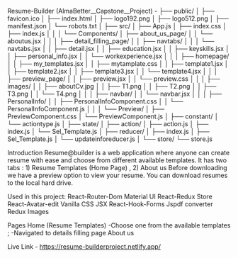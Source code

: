 Resume-Builder (AlmaBetter__Capstone__Project) -
├── public/ │ ├── favicon.ico │ ├── index.html │ ├── logo192.png │ ├── logo512.png │ ├── manifest.json │ └── robots.txt │ ├── src/ │ ├── App.js │ ├── index.css │ ├── index.js │ │ │ └── Components/ │ ├── about_us_page/ │ │ └── aboutus.jsx │ │ │ ├── detail_filling_page/ │ │ ├── navtabs/ │ │ │ └── navtabs.jsx │ │ ├── detail.jsx │ │ ├── education.jsx │ │ ├── keyskills.jsx │ │ ├── personal_info.jsx │ │ └── workexperience.jsx │ │ │ ├── homepage/ │ │ ├── my_templates.jsx │ │ ├── mytamplate.css │ │ ├── template1.jsx │ │ ├── template2.jsx │ │ ├── template3.jsx │ │ └── template4.jsx │ │ │ ├── preview_page/ │ │ ├── preview.jsx │ │ └── preview.css │ │ │ ├── images/ │ │ ├── aboutCv.jpg │ │ ├── T1.png │ │ ├── T2.png │ │ ├── T3.png │ │ └── T4.png │ │ │ ├── navbar/ │ │ └── navbar.jsx │ │ │ ├── PersonalInfo/ │ │ ├── PersonalInfoComponent.css │ │ └── PersonalInfoComponent.js │ │ │ └── Preview/ │ ├── PreviewComponent.css │ └── PreviewComponent.js │ ├── constant/ │ └── actiontype.js │ ├── state/ │ ├── action/ │ ├── action.js │ ├── index.js │ └── Sel_Template.js │ ├── reducer/ │ ├── index.js │ ├── Sel_Template.js │ └── updateinforeducer.js │ └── store/ └── store.js


Introduction
Resume@builder is a web application where anyone can create resume with ease and choose from different available templates.
It has two tabs : 1) Resume Templates (Home Page) , 2) About us
Before downloading we have a preview option to view your resume.
You can download resumes to the local hard drive.

Used in this project:
React-Router-Dom
Material UI
React-Redux
Store
React-Avatar-edit
Vanilla CSS
JSX
React-Hook-Forms
Jspdf converter
Redux
Images

Pages
Home (Resume Templates)
-Choose one from the available templates ;
-Navigated to details filling page
About us

Live Link -
 https://resume-builderproject.netlify.app/

